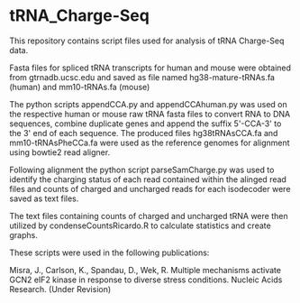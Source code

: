 # tRNA_Charge-Seq
This repository contains script files used for analysis of tRNA Charge-Seq data.


Fasta files for spliced tRNA transcripts for human and mouse were obtained from gtrnadb.ucsc.edu and saved as file named hg38-mature-tRNAs.fa (human) and mm10-tRNAs.fa (mouse)

The python scripts appendCCA.py and appendCCAhuman.py was used on the respective human or mouse raw tRNA fasta files to convert RNA to DNA sequences, combine duplicate genes and append the suffix 5'-CCA-3' to the 3' end of each sequence.
The produced files hg38tRNAsCCA.fa and mm10-tRNAsPheCCa.fa were used as the reference genomes for alignment using bowtie2 read aligner.

Following alignment the python script parseSamCharge.py was used to identify the charging status of each read contained within the alinged read files and counts of charged and uncharged reads for each isodecoder were saved as text files.

The text files containing counts of charged and uncharged tRNA were then utilized by condenseCountsRicardo.R to calculate statistics and create graphs.


These scripts were used in the following publications:

Misra, J., Carlson, K., Spandau, D., Wek, R. Multiple mechanisms activate GCN2 eIF2 kinase in response to diverse stress conditions. Nucleic Acids Research. (Under Revision)
